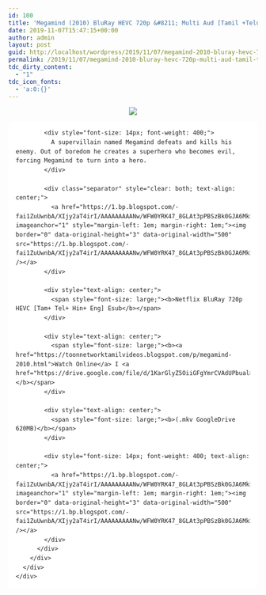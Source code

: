 ```yaml
---
id: 100
title: 'Megamind (2010) BluRay HEVC 720p &#8211; Multi Aud [Tamil +Telugu +Hindi +Eng] &#8211; x264 &#8211; 600MB &#8211; Esub'
date: 2019-11-07T15:47:15+00:00
author: admin
layout: post
guid: http://localhost/wordpress/2019/11/07/megamind-2010-bluray-hevc-720p-multi-aud-tamil-telugu-hindi-eng-x264-600mb-esub/
permalink: /2019/11/07/megamind-2010-bluray-hevc-720p-multi-aud-tamil-telugu-hindi-eng-x264-600mb-esub/
tdc_dirty_content:
  - "1"
tdc_icon_fonts:
  - 'a:0:{}'
---
```

<div dir="ltr" style="text-align: left;" trbidi="on">
  <div class="separator" style="clear: both; text-align: center;">
    <a href="https://1.bp.blogspot.com/-LFFGcNZToKQ/XYNcrRkJJxI/AAAAAAAAAxk/ltO2zihRQ_YiU8lRz8WRzozU-E9A2bY-QCLcBGAsYHQ/s1600/megamind_poster_19.jpg" imageanchor="1" style="margin-left: 1em; margin-right: 1em;"><img border="0" data-original-height="500" data-original-width="650" src="https://1.bp.blogspot.com/-LFFGcNZToKQ/XYNcrRkJJxI/AAAAAAAAAxk/ltO2zihRQ_YiU8lRz8WRzozU-E9A2bY-QCLcBGAsYHQ/s1600/megamind_poster_19.jpg" /></a>
  </div>
  
  <div class="mod" data-hveid="CA0QAA" data-md="50" data-ved="2ahUKEwiIu-zp2tzkAhVLWX0KHc-RDioQkCkwK3oECA0QAA" lang="en-IN" style="background-color: white; border-radius: 8px; clear: none; color: #222222; font-family: arial, sans-serif; font-style: normal; letter-spacing: normal; line-height: 1.57; padding-left: 15px; padding-right: 15px; padding-top: 0px; text-align: left; text-indent: 0px; text-transform: none; white-space: normal; word-spacing: 0px;">
    <div class="PZPZlf hb8SAc kno-fb-ctx" data-attrid="description" data-hveid="CA0QAQ" data-ved="2ahUKEwiIu-zp2tzkAhVLWX0KHc-RDioQziAoADAregQIDRAB" style="margin: 13px 0px; overflow: hidden;">
      <div class="r-ixFbq6HgWmQ0" jsl="$t t-oF0h478wPRI;$x 0;">
        <div class="kno-rdesc r-in_RHcJ3aB9Q" data-rtid="in_RHcJ3aB9Q" jsaction="sngtp:r.Eddvt4h-GI8;tp_btn:r.Eddvt4h-GI8" jsl="$t t-JgTEvN6zUII;$x 0;">
          <div>
            <h3 class="bNg8Rb" style="clip: rect(1px, 1px, 1px, 1px); font-size: medium; font-weight: normal; height: 1px; margin: 0px; overflow: hidden; padding: 0px; position: absolute; white-space: nowrap; width: 1px; z-index: -1000;">
              Description
            </h3>
            
            <div style="font-size: 14px; font-weight: 400;">
              A supervillain named Megamind defeats and kills his enemy. Out of boredom he creates a superhero who becomes evil, forcing Megamind to turn into a hero.
            </div>
            
            <div class="separator" style="clear: both; text-align: center;">
              <a href="https://1.bp.blogspot.com/-fai1ZuUwnbA/XIjy2aT4irI/AAAAAAAAANw/WFW0YRK47_8GLAt3pPBSzBk0GJA6Mk5fgCPcBGAYYCw/s1600/torrborder.gif" imageanchor="1" style="margin-left: 1em; margin-right: 1em;"><img border="0" data-original-height="3" data-original-width="500" src="https://1.bp.blogspot.com/-fai1ZuUwnbA/XIjy2aT4irI/AAAAAAAAANw/WFW0YRK47_8GLAt3pPBSzBk0GJA6Mk5fgCPcBGAYYCw/s1600/torrborder.gif" /></a>
            </div>
            
            <div style="text-align: center;">
              <span style="font-size: large;"><b>Netflix BluRay 720p HEVC [Tam+ Tel+ Hin+ Eng] Esub</b></span>
            </div>
            
            <div style="text-align: center;">
              <span style="font-size: large;"><b><a href="https://toonnetworktamilvideos.blogspot.com/p/megamind-2010.html">Watch Online</a> I <a href="https://drive.google.com/file/d/1KarGlyZ5OiiGFgYmrCVAdUPbual8o8H4/view">Download</a></b></span>
            </div>
            
            <div style="text-align: center;">
              <span style="font-size: large;"><b>(.mkv GoogleDrive 620MB)</b></span>
            </div>
            
            <div style="font-size: 14px; font-weight: 400; text-align: center;">
              <a href="https://1.bp.blogspot.com/-fai1ZuUwnbA/XIjy2aT4irI/AAAAAAAAANw/WFW0YRK47_8GLAt3pPBSzBk0GJA6Mk5fgCPcBGAYYCw/s1600/torrborder.gif" imageanchor="1" style="margin-left: 1em; margin-right: 1em;"><img border="0" data-original-height="3" data-original-width="500" src="https://1.bp.blogspot.com/-fai1ZuUwnbA/XIjy2aT4irI/AAAAAAAAANw/WFW0YRK47_8GLAt3pPBSzBk0GJA6Mk5fgCPcBGAYYCw/s1600/torrborder.gif" /></a>
            </div>
          </div>
        </div>
      </div>
    </div>
  </div>
</div>